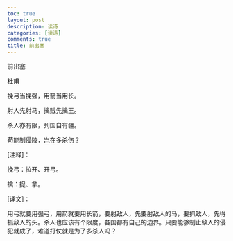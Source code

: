 ```yaml
---
toc: true
layout: post
description: 读诗
categories: [读诗]
comments: true
title: 前出塞
---
```


前出塞

杜甫

挽弓当挽强，用箭当用长。

射人先射马，擒贼先擒王。

杀人亦有限，列国自有疆。

苟能制侵陵，岂在多杀伤？

[注释]：

挽弓：拉开、开弓。

擒：捉、拿。

[译文]：

用弓就要用强弓，用箭就要用长箭，要射敌人，先要射敌人的马，要抓敌人，先得抓敌人的头。杀人也应该有个限度，各国都有自己的边界。只要能够制止敌人的侵犯就成了，难道打仗就是为了多杀人吗？


